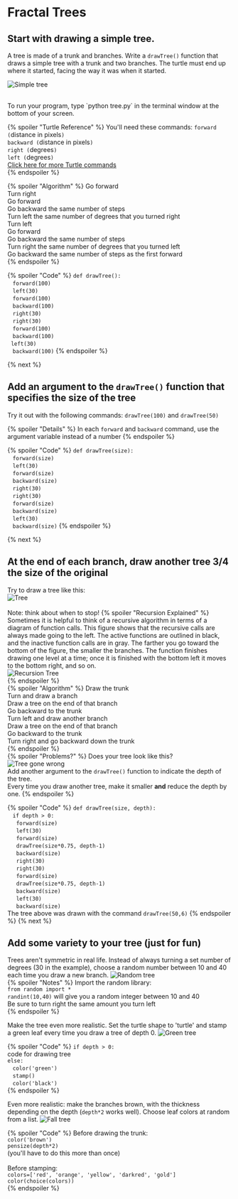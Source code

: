 # Fractal Trees
## Start with drawing a simple tree. 
A tree is made of a trunk and branches. Write a `drawTree()` function that draws a simple tree with a trunk and two branches. The turtle must end up where it started, facing the way it was when it started.

![Simple tree](https://raw.githubusercontent.com/martybillingsleyucls/uclsPython/master/images/tree1.png) 

<br>
To run your program, type `python tree.py` in the terminal window at the bottom of your screen.<br>

{% spoiler "Turtle Reference" %}
You'll need these commands:
`forward (`distance in pixels`)`<br>
`backward (`distance in pixels`)`<br>
`right (`degrees`)`<br>
`left (`degrees`)`<br>
[Click here for more Turtle commands](https://lab.cs50.io/martybillingsley/tinkRworks/master/fractalTrees/turtleReference.pdf) <br>
{% endspoiler %}

{% spoiler "Algorithm" %}
Go forward<br>
Turn right<br>
Go forward<br>
Go backward the same number of steps<br>
Turn left the same number of degrees that you turned right<br>
Turn left<br>
Go forward<br>
Go backward the same number of steps<br>
Turn right the same number of degrees that you turned left<br>
Go backward the same number of steps as the first forward<br>
{% endspoiler %}

{% spoiler "Code" %}
`def drawTree():`<br>
 &nbsp;&nbsp; `forward(100)`<br>
 &nbsp;&nbsp; `left(30)`<br>
 &nbsp;&nbsp; `forward(100)`<br>
 &nbsp;&nbsp; `backward(100)`<br>
 &nbsp;&nbsp; `right(30)`<br>
 &nbsp;&nbsp; `right(30)`<br>
 &nbsp;&nbsp; `forward(100)`<br>
 &nbsp;&nbsp; `backward(100)`<br>
  &nbsp;&nbsp;`left(30)`<br>
 &nbsp;&nbsp; `backward(100)`
{% endspoiler %}

{% next  %}

## Add an argument to the `drawTree()` function that specifies the size of the tree
Try it out with the following commands:
`drawTree(100)`
and
`drawTree(50)`

{% spoiler "Details" %}
In each `forward` and `backward` command, use the argument variable instead of a number
{% endspoiler %}

{% spoiler "Code" %}
`def drawTree(size):`<br>
 &nbsp;&nbsp; `forward(size)`<br>
 &nbsp;&nbsp; `left(30)`<br>
 &nbsp;&nbsp; `forward(size)`<br>
 &nbsp;&nbsp; `backward(size)`<br>
 &nbsp;&nbsp; `right(30)`<br>
 &nbsp;&nbsp; `right(30)`<br>
 &nbsp;&nbsp; `forward(size)`<br>
 &nbsp;&nbsp; `backward(size)`<br>
 &nbsp;&nbsp; `left(30)`<br>
 &nbsp;&nbsp; `backward(size)`
{% endspoiler %}

{% next  %}
## At the end of each branch, draw another tree 3/4 the size of the original
Try to draw a tree like this:<br>
![Tree](https://raw.githubusercontent.com/martybillingsley/images/master/tree3.png) <br>
<br>Note: think about when to stop!
{% spoiler "Recursion Explained" %}
Sometimes it is helpful to think of a recursive algorithm in terms of a diagram of function calls. This figure shows that the recursive calls are always made going to the left. The active functions are outlined in black, and the inactive function calls are in gray. The farther you go toward the bottom of the figure, the smaller the branches. The function finishes drawing one level at a time; once it is finished with the bottom left it moves to the bottom right, and so on.<br>
![Recursion Tree](https://raw.githubusercontent.com/martybillingsley/images/master/treeRecursionDiagram.png) <br>
{% endspoiler %}
<br>
{% spoiler "Algorithm" %}
Draw the trunk<br>
Turn and draw a branch<br>
Draw a tree on the end of that branch<br>
Go backward to the trunk<br>
Turn left and draw another branch<br>
Draw a tree on the end of that branch<br>
Go backward to the trunk<br>
Turn right and go backward down the trunk<br>
{% endspoiler %}
<br>
{% spoiler "Problems?" %}
Does your tree look like this?<br>
![Tree gone wrong](https://raw.githubusercontent.com/martybillingsley/images/master/tree2.png) <br>
Add another argument to the `drawTree()` function to indicate the depth of the tree.<br>
Every time you draw another tree, make it smaller **and** reduce the depth by one.
{% endspoiler %}

{% spoiler "Code" %}
`def drawTree(size, depth):`<br>
 &nbsp;&nbsp; `if depth > 0:`<br>
 &nbsp;&nbsp;&nbsp;&nbsp; `forward(size)`<br>
 &nbsp;&nbsp;&nbsp;&nbsp; `left(30)`<br>
 &nbsp;&nbsp;&nbsp;&nbsp; `forward(size)`<br>
 &nbsp;&nbsp;&nbsp;&nbsp; `drawTree(size*0.75, depth-1)`<br>
 &nbsp;&nbsp;&nbsp;&nbsp; `backward(size)`<br>
 &nbsp;&nbsp;&nbsp;&nbsp; `right(30)`<br>
 &nbsp;&nbsp;&nbsp;&nbsp; `right(30)`<br>
 &nbsp;&nbsp;&nbsp;&nbsp; `forward(size)`<br>
 &nbsp;&nbsp;&nbsp;&nbsp; `drawTree(size*0.75, depth-1)`<br>
 &nbsp;&nbsp;&nbsp;&nbsp; `backward(size)`<br>
 &nbsp;&nbsp;&nbsp;&nbsp; `left(30)`<br>
 &nbsp;&nbsp;&nbsp;&nbsp; `backward(size)`<br>
 The tree above was drawn with the command `drawTree(50,6)`
{% endspoiler %}
{% next  %}
## Add some variety to your tree (just for fun)

Trees aren't symmetric in real life. Instead of always turning a set number of degrees (30 in the example), choose a random number between 10 and 40 each time you draw a new branch.
![Random tree](https://raw.githubusercontent.com/martybillingsley/images/master/tree4.png) <br>
{% spoiler "Notes" %}
Import the random library:<br>
`from random import *`<br>
`randint(10,40)`  will give you a random integer between 10 and 40<br>
Be sure to turn right the same amount you turn left<br>
{% endspoiler %}

Make the tree even more realistic. Set the turtle shape to 'turtle' and stamp a green leaf every time you draw a tree of depth 0.
![Green tree](https://raw.githubusercontent.com/martybillingsley/images/master/tree5.png) <br>

{% spoiler "Code" %}
 `if depth > 0:`<br>
  code for drawing tree<br>
  `else:`<br>
  &nbsp;&nbsp; `color('green')`<br>
  &nbsp;&nbsp; `stamp()`<br>
  &nbsp;&nbsp; `color('black')`<br>
{% endspoiler %}

Even more realistic: make the branches brown, with the thickness depending on the depth (`depth*2` works well). Choose leaf colors at random from a list.
![Fall tree](https://raw.githubusercontent.com/martybillingsley/images/master/tree6.png) <br>

{% spoiler "Code" %}
Before drawing the trunk:<br>
`color('brown')`<br>
`pensize(depth*2)`<br>
(you'll have to do this more than once)<br><br>
Before stamping:<br>
`colors=['red', 'orange', 'yellow', 'darkred', 'gold']`<br>
`color(choice(colors))`<br>
{% endspoiler %}
